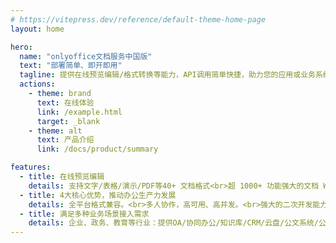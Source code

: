 ```yaml
---
# https://vitepress.dev/reference/default-theme-home-page
layout: home

hero:
  name: "onlyoffice文档服务中国版"
  text: "部署简单、即开即用"
  tagline: 提供在线预览编辑/格式转换等能力，API调用简单快捷，助力您的应用或业务系统更强大
  actions:
    - theme: brand
      text: 在线体验
      link: /example.html
      target: _blank
    - theme: alt
      text: 产品介绍
      link: /docs/product/summary

features:
  - title: 在线预览编辑
    details: 支持文字/表格/演示/PDF等40+ 文档格式<br>超 1000+ 功能强大的文档 Web SDK<br>超 30+ 文档常规配置项
  - title: 4大核心优势，推动办公生产力发展
    details: 全平台格式兼容。<br>多人协作，高可用、高并发。<br>强大的二次开发能力。<br>全平台快速接入。
  - title: 满足多种业务场景接入需求
    details: 企业、政务、教育等行业：提供OA/协同办公/知识库/CRM/云盘/公文系统/公证平台/电子档案/稿件审核/智慧课堂/教研备课/作业/校务/证书考试等场景支持
---
```

